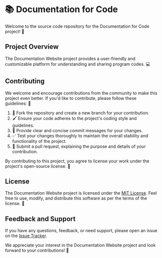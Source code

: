 # 📚 Documentation for Code

Welcome to the source code repository for the Documentation for Code project! 🎉

## Project Overview

The Documentation Website project provides a user-friendly and customizable platform for understanding and sharing program codes. 💻

## Contributing

We welcome and encourage contributions from the community to make this project even better. If you'd like to contribute, please follow these guidelines: 🙌

1. 🍴 Fork the repository and create a new branch for your contribution.
2. 🖌️ Ensure your code adheres to the project's coding style and guidelines.
3. 💬 Provide clear and concise commit messages for your changes.
4. ✅ Test your changes thoroughly to maintain the overall stability and functionality of the project.
5. 📩 Submit a pull request, explaining the purpose and details of your contribution.

By contributing to this project, you agree to license your work under the project's open-source license. 📝

## License

The Documentation Website project is licensed under the [MIT License](./LICENSE). Feel free to use, modify, and distribute this software as per the terms of the license. 📄

## Feedback and Support

If you have any questions, feedback, or need support, please open an issue on the [Issue Tracker](https://github.com/TejasBhovad/docs/issues).

We appreciate your interest in the Documentation Website project and look forward to your contributions! 🙏
